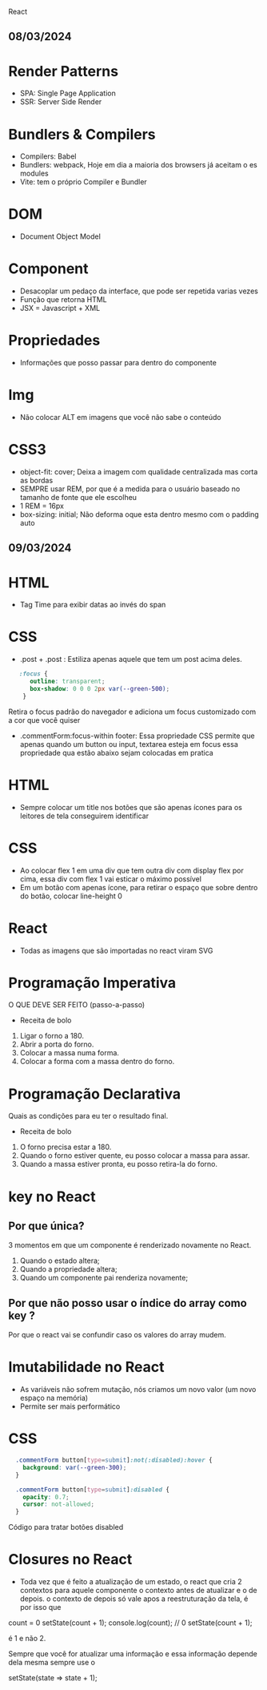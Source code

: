 React

## 08/03/2024

# Render Patterns
- SPA: Single Page Application
- SSR: Server Side Render

# Bundlers & Compilers
- Compilers: Babel
- Bundlers: webpack, Hoje em dia a maioria dos browsers já aceitam o es modules
- Vite: tem o próprio Compiler e Bundler

# DOM
- Document Object Model

# Component
- Desacoplar um pedaço da interface, que pode ser repetida varias vezes
- Função que retorna HTML
- JSX = Javascript + XML

# Propriedades
- Informações que posso passar para dentro do componente

# Img
- Não colocar ALT em imagens que você não sabe o conteúdo

# CSS3
- object-fit: cover; Deixa a imagem com qualidade centralizada mas corta as bordas
- SEMPRE usar REM, por que é a medida para o usuário baseado no tamanho de fonte que ele escolheu
- 1 REM = 16px
- box-sizing: initial; Não deforma oque esta dentro mesmo com o padding auto

## 09/03/2024

# HTML
- Tag Time para exibir datas ao invés do span

# CSS
- .post + .post : Estiliza apenas aquele que tem um post acima deles.

```css
   :focus {
      outline: transparent;
      box-shadow: 0 0 0 2px var(--green-500);
    }
```
  Retira o focus padrão do navegador e adiciona um focus customizado com a cor que você quiser

- .commentForm:focus-within footer: Essa propriedade CSS permite que apenas quando um button ou input, 
  textarea esteja em focus essa propriedade qua estão abaixo sejam colocadas em pratica

# HTML
- Sempre colocar um title nos botões que são apenas ícones para os leitores de tela conseguirem identificar

# CSS 
- Ao colocar flex 1 em uma div que tem outra div com display flex por cima, essa div com flex 1 vai esticar o máximo possível 
- Em um botão com apenas ícone, para retirar o espaço que sobre dentro do botão, colocar line-height 0

# React
- Todas as imagens que são importadas no react viram SVG

# Programação Imperativa

O QUE DEVE SER FEITO (passo-a-passo)

- Receita de bolo
1. Ligar o forno a 180.
2. Abrir a porta do forno.
3. Colocar a massa numa forma.
4. Colocar a forma com a massa dentro do forno.

# Programação Declarativa

Quais as condições para eu ter o resultado final.

- Receita de bolo
1. O forno precisa estar a 180.
2. Quando o forno estiver quente, eu posso colocar a massa para assar.
3. Quando a massa estiver pronta, eu posso retira-la do forno.

# key no React

## Por que única?

3 momentos em que um componente é renderizado novamente no React.

1. Quando o estado altera;
2. Quando a propriedade altera;
3. Quando um componente pai renderiza novamente;

## Por que não posso usar o índice do array como key ?

Por que o react vai se confundir caso os valores do array mudem.


# Imutabilidade no React
- As variáveis não sofrem mutação, nós criamos um novo valor (um novo espaço na memória)
- Permite ser mais performático

# CSS

```css
  .commentForm button[type=submit]:not(:disabled):hover {
    background: var(--green-300);
  }

  .commentForm button[type=submit]:disabled {
    opacity: 0.7;
    cursor: not-allowed;
  }
```

Código para tratar botões disabled


# Closures no React
- Toda vez que é feito a atualização de um estado, o react que cria 2 contextos para aquele componente
o contexto antes de atualizar e o de depois. o contexto de depois só vale apos a reestruturação da tela, é por isso que 

count = 0
setState(count + 1);
console.log(count); // 0
setState(count + 1);

é 1 e não 2.

Sempre que você for atualizar uma informação e essa informação depende dela mesma sempre use o 

setState(state => state + 1);